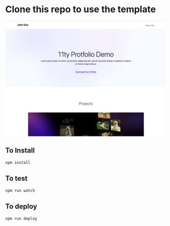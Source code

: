 # Clone this repo to use the template
![template preview](https://github.com/aadityavaze/11ty-portfolio-starter/blob/main/template_preview.png)
## To Install

```
npm install
```

## To test

```
npm run watch

```

## To deploy

```
npm run deploy
```
